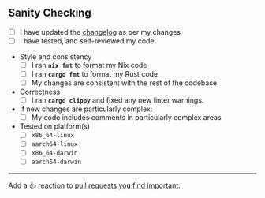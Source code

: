 <!--
^ Please include a clear and concise description of the aim of your Pull Request above this line ^

For plugin dependency/module additions, please make sure to link the source link
of the added plugin or dependency in this section. If your pull request aims to
fix an open issue or a please bug, please also link the relevant issue below this
line. You may attach an issue to your pull request with `Fixes #<issue number>`
above this comment, and it will be closed when your pull request is merged.
-->

## Sanity Checking

<!--
Please check all that apply. As before, this section is not a hard requirement
but checklists with more checked items are likely to be merged faster. You may
save some time in maintainer reviews by performing self-reviews here before
submitting your pull request.

If your pull request includes any change or unexpected behaviour not covered below,
please do make sure to include it above in your description.
-->

[changelog]: https://github.com/nix-community/nh/tree/main/CHANGELOG.md

- [ ] I have updated the [changelog] as per my changes
- [ ] I have tested, and self-reviewed my code
- Style and consistency
  - [ ] I ran **`nix fmt`** to format my Nix code
  - [ ] I ran **`cargo fmt`** to format my Rust code
  - [ ] My changes are consistent with the rest of the codebase
- Correctness
  - [ ] I ran **`cargo clippy`** and fixed any new linter warnings.
- If new changes are particularly complex:
  - [ ] My code includes comments in particularly complex areas
- Tested on platform(s)
  - [ ] `x86_64-linux`
  - [ ] `aarch64-linux`
  - [ ] `x86_64-darwin`
  - [ ] `aarch64-darwin`

---

Add a :+1: [reaction] to [pull requests you find important].

[reaction]: https://github.blog/2016-03-10-add-reactions-to-pull-requests-issues-and-comments/
[pull requests you find important]: https://github.com/nix-community/nh/pulls?q=is%3Aopen+sort%3Areactions-%2B1-desc
